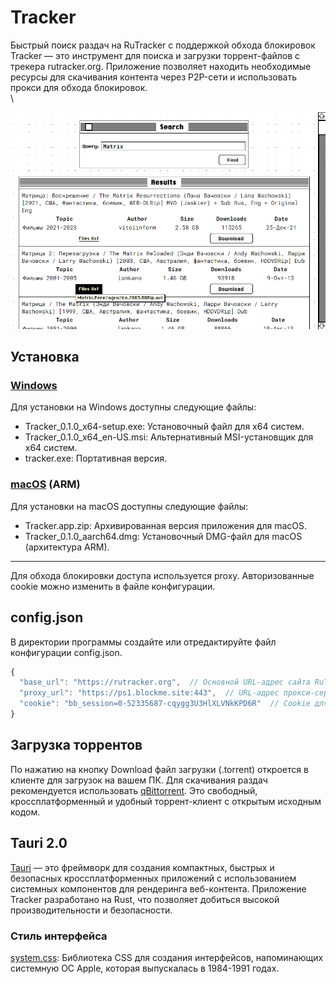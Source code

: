 # Tracker

Быстрый поиск раздач на RuTracker с поддержкой обхода блокировок
Tracker — это инструмент для поиска и загрузки торрент-файлов с трекера rutracker.org. Приложение позволяет находить необходимые ресурсы для скачивания контента через P2P-сети и использовать прокси для обхода блокировок.  \
\


![Tracker](https://github.com/Nikita55612/Tracker/blob/main/screenshots/Screenshot_1.png)

## Установка

### [Windows](https://github.com/Nikita55612/Tracker/tree/4458f63848028d38a706a6709c46fbfd79bbb1f5/installer/windows)

Для установки на Windows доступны следующие файлы:

- Tracker_0.1.0_x64-setup.exe: Установочный файл для x64 систем.
- Tracker_0.1.0_x64_en-US.msi: Альтернативный MSI-установщик для x64 систем.
- tracker.exe: Портативная версия.

### [macOS](https://github.com/Nikita55612/Tracker/tree/2caeb3cee91488c587980e6098049e6d31e5b44e/installer/macos) (ARM)

Для установки на macOS доступны следующие файлы:

- Tracker.app.zip: Архивированная версия приложения для macOS.
- Tracker_0.1.0_aarch64.dmg: Установочный DMG-файл для macOS (архитектура ARM).

---

Для обхода блокировки доступа используется proxy. Авторизованные cookie можно изменить в файле конфигурации.

## config.json

В директории программы создайте или отредактируйте файл конфигурации config.json.

```js
{
  "base_url": "https://rutracker.org",  // Основной URL-адрес сайта RuTracker, к которому будет происходить обращение.
  "proxy_url": "https://ps1.blockme.site:443",  // URL-адрес прокси-сервера, который будет использоваться для обхода ограничений доступа или обеспечения анонимности.
  "cookie": "bb_session=0-52335687-cqygg3U3HlXLVNkKPD6R"  // Cookie для управления сессией пользователя.
}
```

## Загрузка торрентов

По нажатию на кнопку Download файл загрузки (.torrent) откроется в клиенте для загрузок на вашем ПК. 
Для скачивания раздач рекомендуется использовать [qBittorrent](https://www.qbittorrent.org/). Это свободный, кроссплатформенный и удобный торрент-клиент с открытым исходным кодом.

## Tauri 2.0

[Tauri](https://v2.tauri.app/) — это фреймворк для создания компактных, быстрых и безопасных кроссплатформенных приложений с использованием системных компонентов для рендеринга веб-контента. Приложение Tracker разработано на Rust, что позволяет добиться высокой производительности и безопасности.

### Стиль интерфейса

[system.css](https://github.com/sakofchit/system.css): Библиотека CSS для создания интерфейсов, напоминающих системную ОС Apple, которая выпускалась в 1984-1991 годах.

